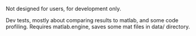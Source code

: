 Not designed for users, for development only.

Dev tests, mostly about comparing results to matlab, and some code profiling.
Requires matlab.engine, saves some mat files in data/ directory.
